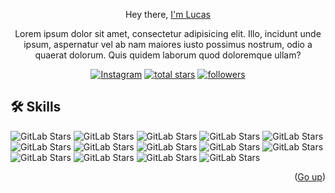 
<a name="readme-top"></a>



<div align="center">

Hey there, <a href="#">I'm Lucas</a>
<p>Lorem ipsum dolor sit amet, consectetur adipisicing elit. Illo, incidunt unde ipsum, aspernatur vel ab nam maiores iusto possimus nostrum, odio a quaerat dolorum. Quis quidem laborum quod doloremque ullam?</p>
<p align="center">
  <a href="https://www.instagram.com/lucass.juarez_/"><img alt="Instagram" title="Instagram" src="https://img.shields.io/badge/Instagram-E4405F?style=for-the-badge&logo=instagram&logoColor=white"/></a>
<a href="https://github.com/TheDevLucas?tab=repositories&sort=stargazers">
    <img alt="total stars" title="Total stars on GitHub" src="https://custom-icon-badges.demolab.com/github/stars/thedevlucas?color=B8B92B&style=for-the-badge&labelColor=959532&logo=star"/></a>
   <a href="https://github.com/TheDevLucas"><img alt="followers" title="Follow me on Github" src="https://img.shields.io/github/followers/thedevlucas?color=236ad3&style=for-the-badge&logo=github&label=Follow"/></a>
 </p>


</div>

## 🛠️ Skills

![GitLab Stars](https://img.shields.io/badge/HTML5-E34F26?style=for-the-badge&logo=html5&logoColor=white)
![GitLab Stars](https://img.shields.io/badge/CSS3-1572B6?style=for-the-badge&logo=css3&logoColor=white)
![GitLab Stars](https://img.shields.io/badge/JavaScript-323330?style=for-the-badge&logo=javascript&logoColor=F7DF1E)
![GitLab Stars](https://img.shields.io/badge/React-20232A?style=for-the-badge&logo=react&logoColor=61DAFB)
![GitLab Stars](https://img.shields.io/badge/Tailwind_CSS-38B2AC?style=for-the-badge&logo=tailwind-css&logoColor=white)
![GitLab Stars](https://img.shields.io/badge/Bootstrap-563D7C?style=for-the-badge&logo=bootstrap&logoColor=white)
![GitLab Stars](https://img.shields.io/badge/Node%20js-339933?style=for-the-badge&logo=nodedotjs&logoColor=white)
![GitLab Stars](https://img.shields.io/badge/Express%20js-000000?style=for-the-badge&logo=express&logoColor=white)
![GitLab Stars](https://img.shields.io/badge/PHP-777BB4?style=for-the-badge&logo=php&logoColor=white)
![GitLab Stars](https://img.shields.io/badge/Lua-2C2D72?style=for-the-badge&logo=lua&logoColor=white)
![GitLab Stars](https://img.shields.io/badge/Python-FFD43B?style=for-the-badge&logo=python&logoColor=blue)
![GitLab Stars](https://img.shields.io/badge/MySQL-005C84?style=for-the-badge&logo=mysql&logoColor=white)
![GitLab Stars](https://img.shields.io/badge/GIT-E44C30?style=for-the-badge&logo=git&logoColor=white)
![GitLab Stars](https://img.shields.io/badge/Adobe%20Photoshop-31A8FF?style=for-the-badge&logo=Adobe%20Photoshop&logoColor=black)



<p align="right">(<a href="#readme-top">Go up</a>)</p>

